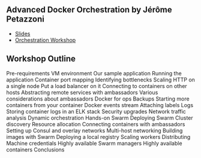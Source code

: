 ## Advanced Docker Orchestration by Jérôme Petazzoni

- [Slides](http://view.dckr.info:8080/#6)
- [Orchestration Workshop](https://github.com/docker/orchestration-workshop)


## Workshop Outline

Pre-requirements
VM environment
Our sample application
Running the application
Container port mapping
Identifying bottlenecks
Scaling HTTP on a single node
Put a load balancer on it
Connecting to containers on other hosts
Abstracting remote services with ambassadors
Various considerations about ambassadors
Docker for ops
Backups
Starting more containers from your container
Docker events stream
Attaching labels
Logs
Storing container logs in an ELK stack
Security upgrades
Network traffic analysis
Dynamic orchestration
Hands-on Swarm
Deploying Swarm
Cluster discovery
Resource allocation
Connecting containers with ambassadors
Setting up Consul and overlay networks
Multi-host networking
Building images with Swarm
Deploying a local registry
Scaling workers
Distributing Machine credentials
Highly available Swarm managers
Highly available containers
Conclusions
